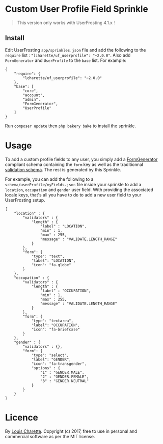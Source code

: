 # Custom User Profile Field Sprinkle

> This version only works with UserFrosting 4.1.x !

## Install
Edit UserFrosting `app/sprinkles.json` file and add the following to the `require` list : `"lcharette/uf_userprofile": "~2.0.0"`. Also add `FormGenerator` and `UserProfile` to the `base` list. For example:

```
{
    "require": {
        "lcharette/uf_userprofile": "~2.0.0"
    },
    "base": [
        "core",
        "account",
        "admin",
        "FormGenerator",
        "UserProfile"
    ]
}
```

Run `composer update` then `php bakery bake` to install the sprinkle.

# Usage

To add a custom profile fields to any user, you simply add a [FormGenerator](https://github.com/lcharette/UF_FormGenerator) compliant schema containing the `form` key as well as the traditionnal [validation schema](https://learn.userfrosting.com/routes-and-controllers/client-input/validation). The rest is generated by this Sprinkle.

For example, you can add the following to a `schema/userProfile/myFields.json` file inside your sprinkle to add a `location`, `occupation` and `gender` user field. With providing the associated locale keys, that's all you have to do to add a new user field to your UserFrosting setup.
```
{
    "location" : {
        "validators" : {
            "length" : {
                "label" : "LOCATION",
                "min" : 1,
                "max" : 255,
                "message" : "VALIDATE.LENGTH_RANGE"
            }
        },
        "form": {
            "type": "text",
            "label": "LOCATION",
            "icon": "fa-globe"
        }
    },
    "occupation" : {
        "validators" : {
            "length" : {
                "label" : "OCCUPATION",
                "min" : 1,
                "max" : 255,
                "message" : "VALIDATE.LENGTH_RANGE"
            }
        },
        "form": {
            "type": "textarea",
            "label": "OCCUPATION",
            "icon": "fa-briefcase"
        }
    },
    "gender" : {
        "validators" : {},
        "form": {
            "type": "select",
            "label": "GENDER",
            "icon": "fa-transgender",
            "options" : {
                "1" : "GENDER.MALE",
                "2" : "GENDER.FEMALE",
                "3" : "GENDER.NEUTRAL"
            }
        }
    }
}
```

# Licence
By [Louis Charette](https://github.com/lcharette). Copyright (c) 2017, free to use in personal and commercial software as per the MIT license.
